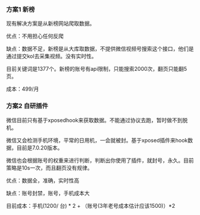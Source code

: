 ### 方案1 新榜

现有解决方案是从新榜网站爬取数据。

优点：不用担心任何反爬

缺点：数据不足，新榜是从大库取数据，不提供微信视频号搜索这个接口，他们是通过提交kol去采集视频。没有实时性。

目前关键词是1377个。新榜的账号有api限制，只能搜索2000次，翻页只能翻5页。

成本：499/月





### 方案2 自研插件

微信目前只有基于xposedhook来获取数据。不能通过协议去跑，暂时做不到脱机。

微信又会检测手机环境，平常的日用机，一会就被封。基于xposed插件来hook数据，目前是7.0.20版本。

微信也会根据账号的权重来进行判断，判断出你使用了插件，就封号，永久。目前策略是10s一次，而且翻页没有规律。

优点：数据全，准确，实时性高

缺点：账号封禁，账号，手机成本大



目前成本：手机(1200/ 台) * 2 + （账号(3年老号成本估计应该1500)）*2 